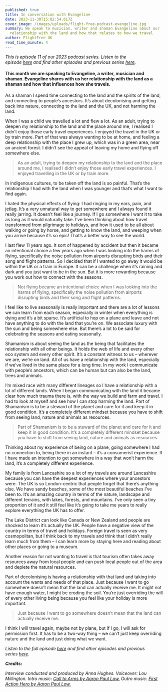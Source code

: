 ```yaml
---
published: true
title: In conversation with Evangeline
date: 2023-11-30T15:02:54.617Z
cover_image: /images/uploads/flight-free-podcast-evangeline.jpg
summary: We speak to musician, writer and shaman Evangeline about our
  relationship with the land and how that relates to how we travel
author: FlightFree UK
read_time_minute: 4
---
```

*T﻿his is episode 11 of our 2023 podcast series. Listen to the episode [here](https://flightfreeuk.podbean.com/e/in-conversation-with-evangeline/) and find other episodes and previous series [here](https://flightfree.co.uk/podcast).*

#### This month we are speaking to Evangeline, a writer, musician and shaman. Evangeline shares with us her relationship with the land as a shaman and how that influences how she travels.

As a shaman I spend time connecting to the land and the spirits of the land, and connecting to people’s ancestors. It’s about decolonising and getting back into nature, connecting to the land and the UK, and not harming the land.

When I was a child we travelled a lot and flew a lot. As an adult, trying to deepen my relationship to the land and the place around me, I realised I didn’t enjoy those early travel experiences. I enjoyed the travel in the UK or by train more. Part of that was always wanting to be at home, and feeling a deep relationship with the place I grew up, which was in a green area, near an ancient forest. I didn’t see the appeal of leaving my home and flying off somewhere else. 

> As an adult, trying to deepen my relationship to the land and the place around me, I realised I didn’t enjoy those early travel experiences. I enjoyed travelling in the UK or by train more. 

In indigenous cultures, to be taken off the land is so painful. That’s the relationship I had with the land when I was younger and that’s what I want to find again.

I hated the physical effects of flying: I had ringing in my ears, pain, and jetlag. It’s a very unnatural way to get somewhere and I always found it really jarring. It doesn’t feel like a journey. If I go somewhere I want it to take as long as it would naturally take. I’ve been thinking about how travel transformed from pilgrimage to holidays, and how it used to be all about walking or going by horse, and getting to know the land, and weeping when you arrive because it’s so epic! That’s a better way to see the world.

I last flew 11 years ago. It sort of happened by accident but then it became an intentional choice a few years ago when I was looking into the harms of flying, specifically the noise pollution from airports disrupting birds and their song and flight patterns. So I decided that if I wanted to go away it would be within the UK or a train in Europe. It can be a challenge when it’s raining and dark and you just want to be in the sun. But it is more rewarding because you work out how to connect with the seasons.

> Not flying became an intentional choice when I was looking into the harms of flying, specifically the noise pollution from airports disrupting birds and their song and flight patterns. 

I feel like to live seasonally is really important and there are a lot of lessons we can learn from each season, especially in winter when everything is dying and it’s a bit sparse. It’s artificial to hop on a plane and leave and not have anything to do with the land that you’re on. We associate luxury with the sun and being somewhere else. But there’s a lot to be said for celebrating the seasons and eating seasonally.

Shamanism is about seeing the land as the being that facilitates the relationship with all other beings. It holds the web of life and every other eco system and every other spirit. It’s a constant witness to us – wherever we are, we’re on land. All of us have a relationship with the land, especially if we’ve lived in the same place for a long time. In my work I communicate with people’s ancestors, which can be human but can also be the land, trees and animals. 

I’m mixed race with many different lineages so I have a relationship with a lot of different lands. When I began communicating with the land it became clear how much trauma there is, with the way we build and farm and travel. I had to look at myself and see how I can stop harming the land. Part of Shamanism is to be a steward of the planet and care for it and keep it in good condition. It’s a completely different mindset because you have to shift from seeing land, nature and animals as resources.

> Part of Shamanism is to be a steward of the planet and care for it and keep it in good condition. It’s a completely different mindset because you have to shift from seeing land, nature and animals as resources.

Thinking about my experience of being on a plane, going somewhere I had no connection to, being there in an instant – it’s a consumerist experience. If I have made an intention to get somewhere in a way that won’t harm the land, it’s a completely different experience.

My family is from Lancashire so a lot of my travels are around Lancashire because you can have the deepest experiences where your ancestors were. The UK is so London-centric that people forget that there’s anything else. We have sandy beaches, some of the most beautiful beaches I’ve been to. It’s an amazing country in terms of the nature, landscape and different terrains, with lakes, forests, and mountains. I’ve only seen a tiny proportion of it and it still feel like it’s going to take me years to really explore everything the UK has to offer. 

The Lake District can look like Canada or New Zealand and people are shocked to learn it’s actually the UK. People have a negative view of the country in terms of travel and holidays. Foreign travel is seen as very cosmopolitan, but I think back to my travels and think that I didn’t really learn much from them – I can learn more by staying here and reading about other places or going to a museum. 

Another reason for not wanting to travel is that tourism often takes away resources away from local people and can push local people out of the area and deplete the natural resources.

Part of decolonising is having a relationship with that land and taking into account the wants and needs of that place. Just because I want to go somewhere doesn’t mean that the land can actually receive me. It might not have enough water, I might be eroding the soil. You’re just overriding the will of every other living being because you feel like your holiday is more important. 

> Just because I want to go somewhere doesn’t mean that the land can actually receive me. 

I think I will travel again, maybe not by plane, but if I go, I will ask for permission first. It has to be a two-way thing – we can’t just keep overriding nature and the land and just doing what we want.

*L﻿isten to the full episode [here](https://flightfreeuk.podbean.com/e/in-conversation-with-evangeline/) and find other episodes and previous series [here](https://flightfree.co.uk/podcast).*

***Credits:***

*Interview conducted and produced by Anna Hughes. Voiceover: Lou Millington. Intro music:* [](https://uppbeat.io/t/dan-barton/the-executive-lounge)*[Call to Arms by Aaron Paul Low.](https://uppbeat.io/t/aaron-paul-low/call-to-arms) Outro music: [First Action Hero by Aaron Paul Low.](https://uppbeat.io/t/aaron-paul-low/first-action-hero)*